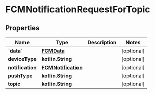 
# FCMNotificationRequestForTopic

## Properties
Name | Type | Description | Notes
------------ | ------------- | ------------- | -------------
**&#x60;data&#x60;** | [**FCMData**](FCMData.md) |  |  [optional]
**deviceType** | **kotlin.String** |  |  [optional]
**notification** | [**FCMNotification**](FCMNotification.md) |  |  [optional]
**pushType** | **kotlin.String** |  |  [optional]
**topic** | **kotlin.String** |  |  [optional]



